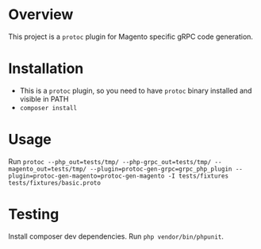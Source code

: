 # Overview

This project is a `protoc` plugin for Magento specific gRPC code generation.

# Installation
* This is a `protoc` plugin, so you need to have `protoc` binary installed and visible in PATH
* `composer install`

# Usage
Run `protoc --php_out=tests/tmp/ --php-grpc_out=tests/tmp/ --magento_out=tests/tmp/ --plugin=protoc-gen-grpc=grpc_php_plugin --plugin=protoc-gen-magento=protoc-gen-magento -I tests/fixtures tests/fixtures/basic.proto`


# Testing
Install composer dev dependencies. Run `php vendor/bin/phpunit`.